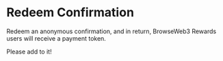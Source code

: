 # Redeem Confirmation

Redeem an anonymous confirmation, and in return, BrowseWeb3 Rewards users will receive a payment token.

Please add to it!
